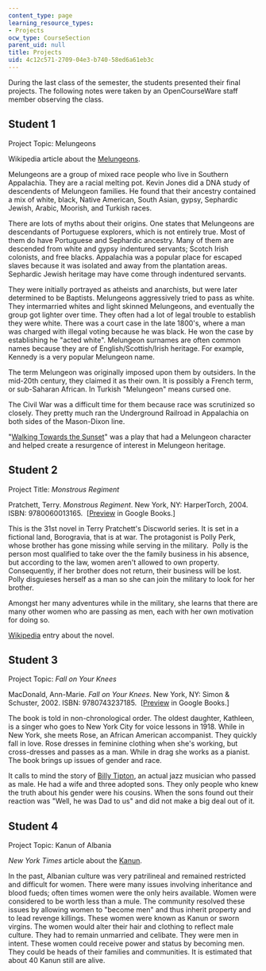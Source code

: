 ```yaml
---
content_type: page
learning_resource_types:
- Projects
ocw_type: CourseSection
parent_uid: null
title: Projects
uid: 4c12c571-2709-04e3-b740-58ed6a61eb3c
---
```


During the last class of the semester, the students presented their final projects. The following notes were taken by an OpenCourseWare staff member observing the class.

Student 1
---------

Project Topic: Melungeons

Wikipedia article about the [Melungeons](http://en.wikipedia.org/wiki/Melungeon).

Melungeons are a group of mixed race people who live in Southern Appalachia. They are a racial melting pot. Kevin Jones did a DNA study of descendents of Melungeon families. He found that their ancestry contained a mix of white, black, Native American, South Asian, gypsy, Sephardic Jewish, Arabic, Moorish, and Turkish races.

There are lots of myths about their origins. One states that Melungeons are descendants of Portuguese explorers, which is not entirely true. Most of them do have Portuguese and Sephardic ancestry. Many of them are descended from white and gypsy indentured servants; Scotch Irish colonists, and free blacks. Appalachia was a popular place for escaped slaves because it was isolated and away from the plantation areas. Sephardic Jewish heritage may have come through indentured servants.

They were initially portrayed as atheists and anarchists, but were later determined to be Baptists. Melungeons aggressively tried to pass as white. They intermarried whites and light skinned Melungeons, and eventually the group got lighter over time. They often had a lot of legal trouble to establish they were white. There was a court case in the late 1800's, where a man was charged with illegal voting because he was black. He won the case by establishing he "acted white". Melungeon surnames are often common names because they are of English/Scottish/Irish heritage. For example, Kennedy is a very popular Melungeon name.

The term Melungeon was originally imposed upon them by outsiders. In the mid-20th century, they claimed it as their own. It is possibly a French term, or sub-Saharan African. In Turkish "Melungeon" means cursed one.

The Civil War was a difficult time for them because race was scrutinized so closely. They pretty much ran the Underground Railroad in Appalachia on both sides of the Mason-Dixon line.

"[Walking Towards the Sunset](https://digital.lib.ecu.edu/50401#?c=0&m=0&s=0&cv=0)" was a play that had a Melungeon character and helped create a resurgence of interest in Melungeon heritage.

Student 2
---------

Project Title: _Monstrous Regiment_

Pratchett, Terry. _Monstrous Regiment_. New York, NY: HarperTorch, 2004. ISBN: 9780060013165.  \[[Preview](http://books.google.com/books?id=6e9nD0oQA3UC&printsec=frontcover&dq=monstrous+regiment#v=onepage&q=&f=false) in Google Books.\]

This is the 31st novel in Terry Pratchett's Discworld series. It is set in a fictional land, Borogravia, that is at war. The protagonist is Polly Perk, whose brother has gone missing while serving in the military.  Polly is the person most qualified to take over the the family business in his absence, but according to the law, women aren't allowed to own property.  Consequently, if her brother does not return, their business will be lost.  Polly disguieses herself as a man so she can join the military to look for her brother.

Amongst her many adventures while in the military, she learns that there are many other women who are passing as men, each with her own motivation for doing so.

[Wikipedia](http://en.wikipedia.org/wiki/Monstrous_Regiment_(novel)) entry about the novel.

Student 3
---------

Project Topic: _Fall on Your Knees_

MacDonald, Ann-Marie. _Fall on Your Knees_. New York, NY: Simon & Schuster, 2002. ISBN: 9780743237185.  \[[Preview](http://books.google.com/books?id=JSpbbA1zyz4C&pg=PA5&lpg=PA5&dq=fall+on+your+knees+touchstone&source=bl&ots=FvMnfLtw4q&sig=fE67NN8Waz5VGmPSvQ2fYlWbjaM&hl=en&ei=RQigSpO7Dtyw8QaJq9DrDw&sa=X&oi=book_result&ct=result&resnum=2#v=onepage&q=fall%20on%20your%20kne&f=false) in Google Books.\]

The book is told in non-chronological order. The oldest daughter, Kathleen, is a singer who goes to New York City for voice lessons in 1918. While in New York, she meets Rose, an African American accompanist. They quickly fall in love. Rose dresses in feminine clothing when she's working, but cross-dresses and passes as a man. While in drag she works as a pianist. The book brings up issues of gender and race.

It calls to mind the story of [Billy Tipton](http://en.wikipedia.org/wiki/Billy_Tipton), an actual jazz musician who passed as male. He had a wife and three adopted sons. They only people who knew the truth about his gender were his cousins. When the sons found out their reaction was "Well, he was Dad to us" and did not make a big deal out of it.

Student 4
---------

Project Topic: Kanun of Albania

_New York Times_ article about the [Kanun](http://www.nytimes.com/2008/06/25/world/europe/25virgins.html?_r=2).

In the past, Albanian culture was very patrilineal and remained restricted and difficult for women. There were many issues involving inheritance and blood fueds; often times women were the only heirs available. Women were considered to be worth less than a mule. The community resolved these issues by allowing women to "become men" and thus inherit property and to lead revenge killings. These women were known as Kanun or sworn virgins. The women would alter their hair and clothing to reflect male culture. They had to remain unmarried and celibate. They were men in intent. These women could receive power and status by becoming men. They could be heads of their families and communities. It is estimated that about 40 Kanun still are alive.